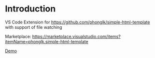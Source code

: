 # Introduction

VS Code Extension for https://github.com/phonglk/simple-html-template with support of file watching

Marketplace: https://marketplace.visualstudio.com/items?itemName=phonglk.simple-html-template

[Demo](http://i.imgur.com/9aPfRGb.gifv)
